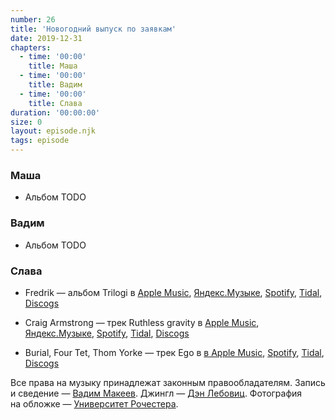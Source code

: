 ```yaml
---
number: 26
title: 'Новогодний выпуск по заявкам'
date: 2019-12-31
chapters:
  - time: '00:00'
    title: Маша
  - time: '00:00'
    title: Вадим
  - time: '00:00'
    title: Слава
duration: '00:00:00'
size: 0
layout: episode.njk
tags: episode
---
```


### Маша

- Альбом TODO

### Вадим

- Альбом TODO

### Слава

- Fredrik — альбом Trilogi в
  [Apple Music](https://music.apple.com/album/trilogi/350024317),
  [Яндекс.Музыке](https://music.yandex.ru/label/444412),
  [Spotify](https://open.spotify.com/album/2CbWQVytCIaFvaHBXFyXqt),
  [Tidal](https://tidal.com/browse/album/4274428),
  [Discogs](https://www.discogs.com/master/view/651699)

- Craig Armstrong — трек Ruthless gravity в
  [Apple Music](https://music.apple.com/ru/album/as-if-to-nothing/724385391),
  [Яндекс.Музыке](https://music.yandex.ru/album/45399/track/438790),
  [Spotify](https://open.spotify.com/track/6gmbNn47NjoI7UFC29Tzo6),
  [Tidal](https://tidal.com/browse/album/1463204),
  [Discogs](https://www.discogs.com/Craig-Armstrong-As-If-To-Nothing/master/2908)

- Burial, Four Tet, Thom Yorke — трек Ego в
  [в Apple Music](https://music.apple.com/nz/artist/burial/id1119309616),
  [Spotify](https://open.spotify.com/playlist/3P1bH85SBywu4SsoA9GueZ),
  [Tidal](https://tidal.com/browse/artist/3520717),
  [Discogs](https://www.discogs.com/Burial-Four-Tet-Thom-Yorke-Ego-Mirror/release/2770087)

Все права на музыку принадлежат законным правообладателям. Запись и сведение — [Вадим Макеев](https://twitter.com/pepelsbey). Джингл — [Дэн Лебовиц](https://www.youtube.com/channel/UC38A5qHrlc_Zgua7vL4b96w). Фотография на обложке — [Университет Рочестера](https://rochester.edu/).
